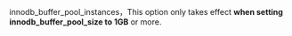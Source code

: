 innodb_buffer_pool_instances，This option only takes effect **when setting innodb_buffer_pool_size to 1GB** or more. 